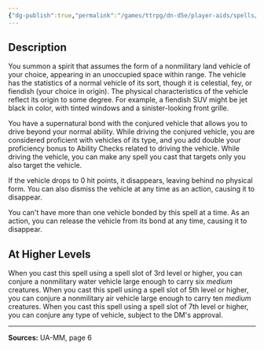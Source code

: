```yaml
---
{"dg-publish":true,"permalink":"/games/ttrpg/dn-d5e/player-aids/spells/level-2/find-vehicle-ua/","tags":["ttrpg/dnd/5e","verbal","somatic","spell"],"noteIcon":""}
---
```



## Description
You summon a spirit that assumes the form of a nonmilitary land vehicle of your choice, appearing in an unoccupied space within range.
The vehicle has the statistics of a normal vehicle of its sort, though it is celestial, fey, or fiendish (your choice in origin).
The physical characteristics of the vehicle reflect its origin to some degree.
For example, a fiendish SUV might be jet black in color, with tinted windows and a sinister-looking front grille.

You have a supernatural bond with the conjured vehicle that allows you to drive beyond your normal ability.
While driving the conjured vehicle, you are considered proficient with vehicles of its type, and you add double your proficiency bonus to Ability Checks related to driving the vehicle.
While driving the vehicle, you can make any spell you cast that targets only you also target the vehicle.

If the vehicle drops to 0 hit points, it disappears, leaving behind no physical form.
You can also dismiss the vehicle at any time as an action, causing it to disappear.

You can't have more than one vehicle bonded by this spell at a time.
As an action, you can release the vehicle from its bond at any time, causing it to disappear.

## At Higher Levels
When you cast this spell using a spell slot of 3rd level or higher, you can conjure a nonmilitary water vehicle large enough to carry six *medium* creatures.
When you cast this spell using a spell slot of 5th level or higher, you can conjure a nonmilitary air vehicle large enough to carry ten *medium* creatures.
When you cast this spell using a spell slot of 7th level or higher, you can conjure any type of vehicle, subject to the DM's approval.

---

**Sources:** UA-MM, page 6
